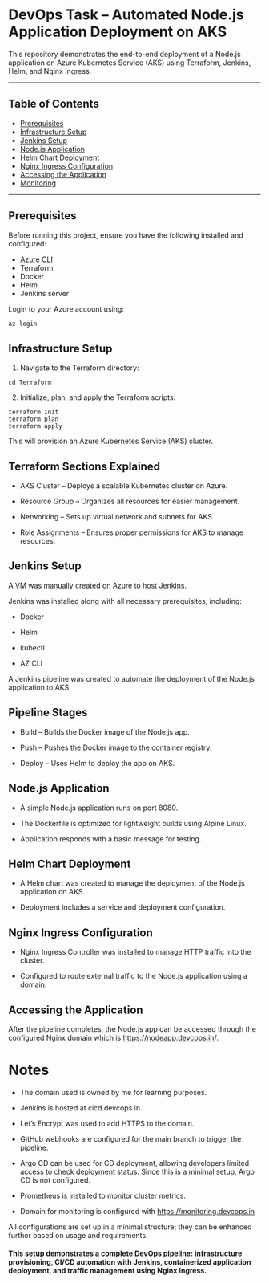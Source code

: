 # DevOps Task – Automated Node.js Application Deployment on AKS

This repository demonstrates the end-to-end deployment of a Node.js application on Azure Kubernetes Service (AKS) using Terraform, Jenkins, Helm, and Nginx Ingress.

---

## Table of Contents
- [Prerequisites](#prerequisites)  
- [Infrastructure Setup](#infrastructure-setup)  
- [Jenkins Setup](#jenkins-setup)  
- [Node.js Application](#nodejs-application)  
- [Helm Chart Deployment](#helm-chart-deployment)  
- [Nginx Ingress Configuration](#nginx-ingress-configuration)  
- [Accessing the Application](#accessing-the-application)  
- [Monitoring](#monitoring) 

---

## Prerequisites
Before running this project, ensure you have the following installed and configured:
- [Azure CLI](https://docs.microsoft.com/en-us/cli/azure/install-azure-cli)  
- Terraform  
- Docker  
- Helm  
- Jenkins server  

Login to your Azure account using:  
```bash
az login
```
## Infrastructure Setup

1. Navigate to the Terraform directory:
```
cd Terraform
```
2. Initialize, plan, and apply the Terraform scripts:
```
terraform init
terraform plan
terraform apply
```

This will provision an Azure Kubernetes Service (AKS) cluster.

## Terraform Sections Explained

- AKS Cluster – Deploys a scalable Kubernetes cluster on Azure.

- Resource Group – Organizes all resources for easier management.

- Networking – Sets up virtual network and subnets for AKS.

- Role Assignments – Ensures proper permissions for AKS to manage resources.


## Jenkins Setup

A VM was manually created on Azure to host Jenkins.

Jenkins was installed along with all necessary prerequisites, including:

- Docker

- Helm

- kubectl

- AZ CLI

A Jenkins pipeline was created to automate the deployment of the Node.js application to AKS.

## Pipeline Stages

- Build – Builds the Docker image of the Node.js app.

- Push – Pushes the Docker image to the container registry.

- Deploy – Uses Helm to deploy the app on AKS.

## Node.js Application

- A simple Node.js application runs on port 8080.

- The Dockerfile is optimized for lightweight builds using Alpine Linux.

- Application responds with a basic message for testing.

## Helm Chart Deployment

- A Helm chart was created to manage the deployment of the Node.js application on AKS.

- Deployment includes a service and deployment configuration.

## Nginx Ingress Configuration

- Nginx Ingress Controller was installed to manage HTTP traffic into the cluster.

- Configured to route external traffic to the Node.js application using a domain.

## Accessing the Application

After the pipeline completes, the Node.js app can be accessed through the configured Nginx domain which is https://nodeapp.devcops.in/.

# Notes

- The domain used is owned by me for learning purposes.

- Jenkins is hosted at cicd.devcops.in.

- Let’s Encrypt was used to add HTTPS to the domain.

- GitHub webhooks are configured for the main branch to trigger the pipeline.

- Argo CD can be used for CD deployment, allowing developers limited access to check deployment status. Since this is a minimal setup, Argo CD is not configured.

- Prometheus is installed to monitor cluster metrics.

- Domain for monitoring is configured with https://monitoring.devcops.in

All configurations are set up in a minimal structure; they can be enhanced further based on usage and requirements.

#### This setup demonstrates a complete DevOps pipeline: infrastructure provisioning, CI/CD automation with Jenkins, containerized application deployment, and traffic management using Nginx Ingress.
